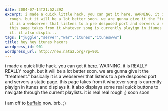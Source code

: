 ```yaml
---
date: 2004-07-14T21:52:39Z
excerpt: i made a quick little hack. you can get it here. WARNING. it is REALLY REALLY
  rough. but it will be a lot better soon. we are gunna give it the "treatment." basically
  it is a webserver that listens to a pre desposed port and servers a static page.
  this page takes from it whatever song is currently playign in itunes and displays
  it. it also displa...
tags: ["juggle","server","war","itunes","ituneswww"]
title: hey hey itunes haxors
wordpress_id: 901
wordpress_url: http://new.nata2.org/?p=901
---
```


i made a quick little hack. you can get it <a href="http://www.dopeman.org/ituneswww.zip">here</a>. WARNING. it is REALLY REALLY rough. but it will be a lot better soon. we are gunna give it the "treatment." basically it is a webserver that listens to a pre desposed port and servers a static page. this page takes from it whatever song is currently playign in itunes and displays it. it also displays some real quick buttons to navigate through the current playlists. it is real real rough ;) soon soon <br/><br/>i am off to <a href="http://juggle.org/festival/">buffalo</a> now. brb. ;)
